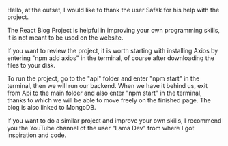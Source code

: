 Hello,
at the outset, I would like to thank the user Safak for his help with the project.


The React Blog Project is helpful in improving your own programming skills, it is not meant to be used on the website.


If you want to review the project,
it is worth starting with installing Axios by entering "npm add axios" in the terminal,
of course after downloading the files to your disk.





To run the project, go to the "api" folder and enter "npm start" in the terminal,
then we will run our backend.
When we have it behind us,
exit from Api to the main folder and also enter "npm start" in the terminal,
thanks to which we will be able to move freely on the finished page.
The blog is also linked to MongoDB.



If you want to do a similar project and improve your own skills,
I recommend you the YouTube channel of the user "Lama Dev" from where I got inspiration and code.

